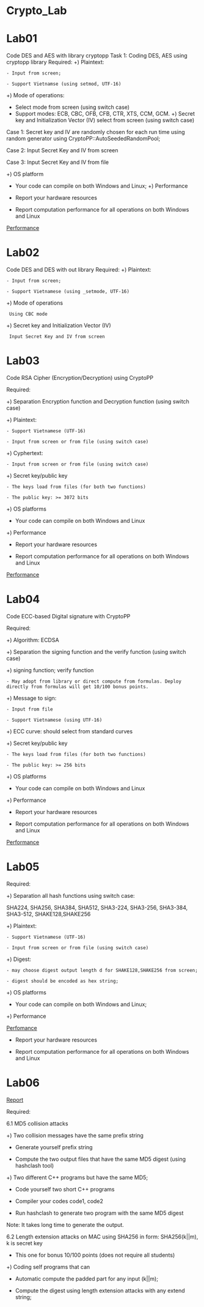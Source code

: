 # Crypto_Lab

# Lab01
Code DES and AES with library cryptopp
Task 1: Coding DES, AES using cryptopp library
Required:
+) Plaintext:  

    - Input from screen;
    
    - Support Vietnamse (using setmod, UTF-16)
    
+) Mode of operations:

  - Select mode from screen (using switch case)
  - Support modes:  ECB, CBC, OFB, CFB, CTR, XTS, CCM, GCM.
+) Secret key and Initialization Vector (IV) select from screen (using switch case)

  Case 1: Secret key and IV are randomly chosen for each run time using random generator using CryptoPP::AutoSeededRandomPool;
  
  Case 2: Input Secret Key and IV from screen
  
  Case 3: Input Secret Key and IV from file
  
 +) OS platform
  - Your code can compile on both Windows and Linux;
+) Performance

  - Report your hardware resources
  - Report computation performance for all operations on both Windows and Linux 

[Performance](Lab01/README.md)
# Lab02 

Code DES and DES with out library
Required:
+) Plaintext: 

    - Input from screen;
    
    - Support Vietnamese (using _setmode, UTF-16)
+) Mode of operations

     Using CBC mode
+) Secret key and Initialization Vector (IV)

     Input Secret Key and IV from screen

# Lab03 

Code RSA Cipher (Encryption/Decryption) using CryptoPP

Required:

+) Separation Encryption function and Decryption function (using switch case)

+) Plaintext:

    - Support Vietnamese (UTF-16)
    
    - Input from screen or from file (using switch case)
    
+) Cyphertext:

    - Input from screen or from file (using switch case)
    
+) Secret key/public key

    - The keys load from files (for both two functions)
    
    - The public key: >= 3072 bits
    
 +) OS platforms
 
  - Your code can compile on both Windows and Linux
  
+) Performance

  - Report your hardware resources
  
  - Report computation performance for all operations on both Windows and Linux 
  
  [Performance](Lab03/README.md)
  
  # Lab04
  
  Code ECC-based Digital signature with CryptoPP
  
  Required:
  
+) Algorithm: ECDSA

+) Separation the signing function and the verify function (using switch case)

+) signing function; verify function

    - May adopt from library or direct compute from formulas. Deploy directly from formulas will get 10/100 bonus points. 
    
+) Message to sign: 

    - Input from file
    
    - Support Vietnamese (using UTF-16)
    
+) ECC curve:  should select from standard curves

+) Secret key/public key

    - The keys load from files (for both two functions)
    
    - The public key: >= 256 bits
+) OS platforms

  - Your code can compile on both Windows and Linux

+) Performance

  - Report your hardware resources
  
  - Report computation performance for all operations on both Windows and Linux
  
  [Performance](Lab04/README.md)


# Lab05

Required:

+) Separation all hash functions using switch case:

SHA224, SHA256, SHA384, SHA512, SHA3-224, SHA3-256, SHA3-384, SHA3-512, SHAKE128,SHAKE256 

+) Plaintext:

    - Support Vietnamese (UTF-16)
    
    - Input from screen or from file (using switch case)
+) Digest:

    - may choose digest output length d for SHAKE128,SHAKE256 from screen;
    
    - digest should be encoded as hex string;
+) OS platforms

  - Your code can compile on both Windows and Linux;
  
+) Performance

[Perfomance](Lab05/README.md)

  - Report your hardware resources
  
  - Report computation performance for all operations on both Windows and Linux 

# Lab06 

[Report](Lab06/README.md)

Required:

6.1 MD5 collision attacks

+) Two collision messages have the same prefix string

 - Generate yourself prefix string
 
 - Compute the two output files that have the same MD5 digest (using hashclash tool)
 
+) Two different C++ programs but have the same MD5;

 - Code yourself two short C++ programs
 
 - Compiler your codes code1, code2
 
 - Run hashclash to generate two program with the same MD5 digest
 
Note: It takes long time to generate the output.

6.2 Length extension attacks on MAC using SHA256 in form: SHA256(k||m), k is secret key

 - This one for bonus 10/100 points (does not require all students)
 
+) Coding self programs that can
 - Automatic compute the padded part for any input (k||m);
 
 - Compute the digest using length extension attacks with any extend string;

